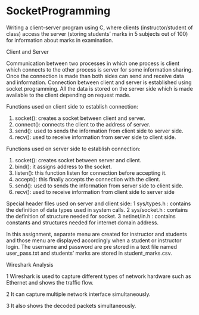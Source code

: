 # SocketProgramming
Writing a client-server program using C, where clients (instructor/student of 
class) access the server (storing students’ marks in 5 subjects out of 100) for 
information about marks in examination. 

Client and Server 

Communication between two processes in which one process is client which 
connects to the other process is server for some information sharing. Once the 
connection is made than both sides can send and receive data and information. 
Connection between client and server is established using socket programming. 
All the data is stored on the server side which is made available to the client 
depending on request made. 

Functions used on client side to establish connection: 
1. socket(): creates a socket between client and server.
2. connect(): connects the client to the address of server. 
3. send(): used to sends the information from client side to server side.
4. recv(): used to receive information from server side to client side.

Functions used on server side to establish connection: 
1. socket(): creates socket between server and client. 
2. bind(): it assigns address to the socket. 
3. listen(): this function listen for connection before accepting it. 
4. accept(): this finally accepts the connection with the client. 
5. send(): used to sends the information from server side to client side.
6. recv(): used to receive information from client side to server side

Special header files used on server and client side: 
1 sys/types.h : contains the definition of data types used in system calls.
2 sys/socket.h : contains the definition of structure needed for socket.
3 netinet/in.h : contains constants and structures needed for internet domain 
address.

In this assignment, separate menu are created for instructor and students and those 
menu are displayed accordingly when a student or instructor login. The username 
and password are pre stored in a text file named user_pass.txt and students’ 
marks are stored in student_marks.csv. 

Wireshark Analysis

1 Wireshark is used to capture different types of network hardware such as 
Ethernet and shows the traffic flow.

2 It can capture multiple network interface simultaneously. 

3 It also shows the decoded packets simultaneously.
